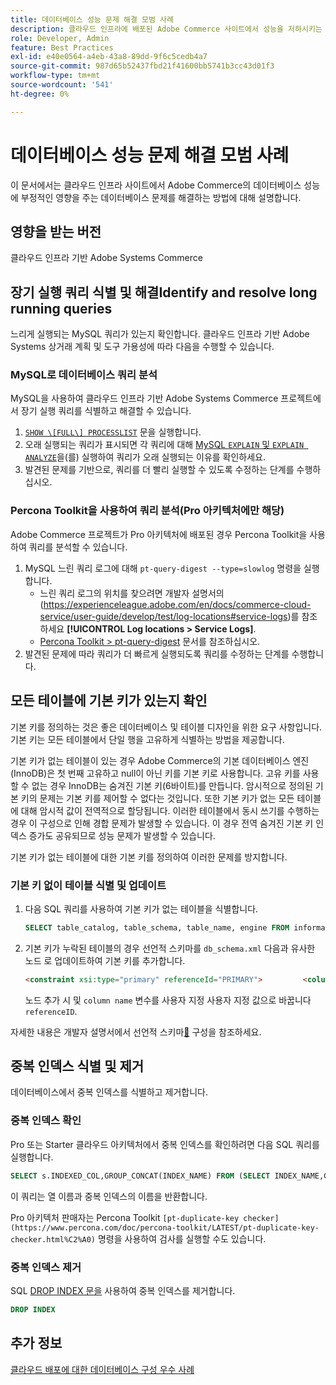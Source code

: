 ```yaml
---
title: 데이터베이스 성능 문제 해결 모범 사례
description: 클라우드 인프라에 배포된 Adobe Commerce 사이트에서 성능을 저하시키는 데이터베이스 문제를 해결하는 방법에 대해 알아봅니다.
role: Developer, Admin
feature: Best Practices
exl-id: e40e0564-a4eb-43a8-89dd-9f6c5cedb4a7
source-git-commit: 987d65b52437fbd21f41600bb5741b3cc43d01f3
workflow-type: tm+mt
source-wordcount: '541'
ht-degree: 0%

---
```


<!--Consider moving this topic to the Maintenance section-->

# 데이터베이스 성능 문제 해결 모범 사례

이 문서에서는 클라우드 인프라 사이트에서 Adobe Commerce의 데이터베이스 성능에 부정적인 영향을 주는 데이터베이스 문제를 해결하는 방법에 대해 설명합니다.

## 영향을 받는 버전

클라우드 인프라 기반 Adobe Systems Commerce

## 장기 실행 쿼리 식별 및 해결Identify and resolve long running queries

느리게 실행되는 MySQL 쿼리가 있는지 확인합니다. 클라우드 인프라 기반 Adobe Systems 상거래 계획 및 도구 가용성에 따라 다음을 수행할 수 있습니다.

### MySQL로 데이터베이스 쿼리 분석

MySQL을 사용하여 클라우드 인프라 기반 Adobe Systems Commerce 프로젝트에서 장기 실행 쿼리를 식별하고 해결할 수 있습니다.

1. [`SHOW \[FULL\] PROCESSLIST`](https://dev.mysql.com/doc/refman/8.0/en/show-processlist.html) 문을 실행합니다.
1. 오래 실행되는 쿼리가 표시되면 각 쿼리에 대해 [MySQL `EXPLAIN` 및 `EXPLAIN ANALYZE`](https://mysqlserverteam.com/mysql-explain-analyze/)을(를) 실행하여 쿼리가 오래 실행되는 이유를 확인하세요.
1. 발견된 문제를 기반으로, 쿼리를 더 빨리 실행할 수 있도록 수정하는 단계를 수행하십시오.

### Percona Toolkit을 사용하여 쿼리 분석(Pro 아키텍처에만 해당)

Adobe Commerce 프로젝트가 Pro 아키텍처에 배포된 경우 Percona Toolkit을 사용하여 쿼리를 분석할 수 있습니다.

1. MySQL 느린 쿼리 로그에 대해 `pt-query-digest --type=slowlog` 명령을 실행합니다.
   * 느린 쿼리 로그의 위치를 찾으려면 개발자 설명서의 (https://experienceleague.adobe.com/en/docs/commerce-cloud-service/user-guide/develop/test/log-locations#service-logs)를 참조하세요 **[!UICONTROL Log locations > Service Logs]**.
   * [Percona Toolkit > pt-query-digest](https://www.percona.com/doc/percona-toolkit/LATEST/pt-query-digest.html#pt-query-digest) 문서를 참조하십시오.
1. 발견된 문제에 따라 쿼리가 더 빠르게 실행되도록 쿼리를 수정하는 단계를 수행합니다.

## 모든 테이블에 기본 키가 있는지 확인

기본 키를 정의하는 것은 좋은 데이터베이스 및 테이블 디자인을 위한 요구 사항입니다. 기본 키는 모든 테이블에서 단일 행을 고유하게 식별하는 방법을 제공합니다.

기본 키가 없는 테이블이 있는 경우 Adobe Commerce의 기본 데이터베이스 엔진(InnoDB)은 첫 번째 고유하고 null이 아닌 키를 기본 키로 사용합니다. 고유 키를 사용할 수 없는 경우 InnoDB는 숨겨진 기본 키(6바이트)를 만듭니다. 암시적으로 정의된 기본 키의 문제는 기본 키를 제어할 수 없다는 것입니다. 또한 기본 키가 없는 모든 테이블에 대해 암시적 값이 전역적으로 할당됩니다. 이러한 테이블에서 동시 쓰기를 수행하는 경우 이 구성으로 인해 경합 문제가 발생할 수 있습니다. 이 경우 전역 숨겨진 기본 키 인덱스 증가도 공유되므로 성능 문제가 발생할 수 있습니다.

기본 키가 없는 테이블에 대한 기본 키를 정의하여 이러한 문제를 방지합니다.

### 기본 키 없이 테이블 식별 및 업데이트

1. 다음 SQL 쿼리를 사용하여 기본 키가 없는 테이블을 식별합니다.

   ```sql
   SELECT table_catalog, table_schema, table_name, engine FROM information_schema.tables        WHERE (table_catalog, table_schema, table_name) NOT IN (SELECT table_catalog, table_schema, table_name FROM information_schema.table_constraints  WHERE constraint_type = 'PRIMARY KEY') AND table_schema NOT IN ('information_schema', 'pg_catalog');    
   ```

1. 기본 키가 누락된 테이블의 경우 선언적 스키마를 `db_schema.xml` 다음과 유사한 노드 로 업데이트하여 기본 키를 추가합니다.

   ```html
   <constraint xsi:type="primary" referenceId="PRIMARY">         <column name="id_column"/>     </constraint>    
   ```

   노드 추가 시 및 `column name` 변수를 사용자 지정 사용자 지정 값으로 바꿉니다`referenceID`.

자세한 내용은 개발자 설명서에서 선언적 스키마[&#128279;](https://developer.adobe.com/commerce/php/development/components/declarative-schema/configuration/) 구성을 참조하세요.

## 중복 인덱스 식별 및 제거

데이터베이스에서 중복 인덱스를 식별하고 제거합니다.

### 중복 인덱스 확인

Pro 또는 Starter 클라우드 아키텍처에서 중복 인덱스를 확인하려면 다음 SQL 쿼리를 실행합니다.

```sql
SELECT s.INDEXED_COL,GROUP_CONCAT(INDEX_NAME) FROM (SELECT INDEX_NAME,GROUP_CONCAT(CONCAT(TABLE_NAME,'.',COLUMN_NAME) ORDER BY CONCAT(SEQ_IN_INDEX,COLUMN_NAME)) 'INDEXED_COL' FROM INFORMATION_SCHEMA.STATISTICS WHERE TABLE_SCHEMA = 'db?' GROUP BY INDEX_NAME)as s GROUP BY INDEXED_COL HAVING COUNT(1)>1
```

이 쿼리는 열 이름과 중복 인덱스의 이름을 반환합니다.

Pro 아키텍처 판매자는 Percona Toolkit `[pt-duplicate-key checker](https://www.percona.com/doc/percona-toolkit/LATEST/pt-duplicate-key-checker.html%C2%A0)` 명령을 사용하여 검사를 실행할 수도 있습니다.

### 중복 인덱스 제거

SQL [DROP INDEX 문을](https://dev.mysql.com/doc/refman/8.0/en/drop-index.html) 사용하여 중복 인덱스를 제거합니다.

```SQL
DROP INDEX
```

## 추가 정보

[클라우드 배포에 대한 데이터베이스 구성 우수 사례](../planning/database-on-cloud.md)
